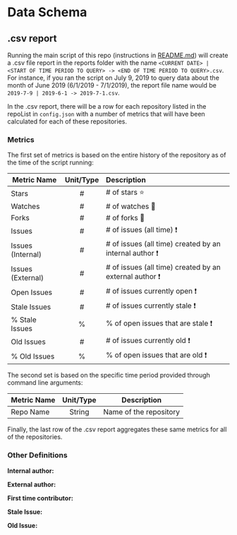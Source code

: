 # Data Schema

## .csv report

Running the main script of this repo (instructions in [README.md](https://github.com/GSA/code-gov-github-metrics/blob/master/README.md)) will create a .csv file report in the reports folder with the name `<CURRENT DATE> | <START OF TIME PERIOD TO QUERY> -> <END OF TIME PERIOD TO QUERY>.csv`. For instance, if you ran the script on July 9, 2019 to query data about the month of June 2019 (6/1/2019 - 7/1/2019), the report file name would be `2019-7-9 | 2019-6-1 -> 2019-7-1.csv`.

In the .csv report, there will be a row for each repository listed in the repoList in `config.json` with a number of metrics that will have been calculated for each of these repositories.

### Metrics

The first set of metrics is based on the entire history of the repository as of the time of the script running:

| Metric Name                                | Unit/Type     | Description                         |
| ------------------------------------------ |:-------------:| :---------------------------------- |
| Stars                                      | #             | # of stars ⭐ |
| Watches                                    | #             | # of watches 👀 |
| Forks                                      | #             | # of forks 🍴 |
| Issues                                     | #             | # of issues (all time) ❗ |
| Issues (Internal)                          | #             | # of issues (all time) created by an internal author ❗ |
| Issues (External)                          | #             | # of issues (all time) created by an external author ❗ |
| Open Issues                                | #             | # of issues currently open ❗ |
| Stale Issues                               | #             | # of issues currently stale ❗ |
| % Stale Issues                             | %             | % of open issues that are stale ❗ |
| Old Issues                                 | #             | # of issues currently old ❗ |
| % Old Issues                               | %             | % of open issues that are old ❗ |


The second set is based on the specific time period provided through command line arguments:

| Metric Name                                | Unit/Type     | Description                         |
| ------------------------------------------ |:-------------:| :----------------------------------:|
| Repo Name                                  | String        | Name of the repository              |

Finally, the last row of the .csv report aggregates these same metrics for all of the repositories.

### Other Definitions

**Internal author:**

**External author:**

**First time contributor:**

**Stale Issue:**

**Old Issue:**

